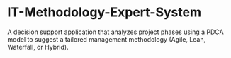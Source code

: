 # IT-Methodology-Expert-System
A decision support application that analyzes project phases using a PDCA model to suggest a tailored management methodology (Agile, Lean, Waterfall, or Hybrid).
